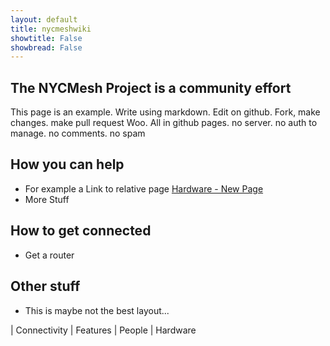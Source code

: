 ```yaml
---
layout: default
title: nycmeshwiki
showtitle: False
showbread: False
---
```


## The NYCMesh Project is a community effort
This page is an example. Write using markdown. Edit on github. Fork, make changes. make pull request
Woo. All in github pages. no server. no auth to manage. no comments. no spam

## How you can help
* For example a Link to relative page [Hardware - New Page](hardware/newpage)
* More Stuff

## How to get connected
* Get a router

## Other stuff
* This is maybe not the best layout...

| Connectivity | Features 
| People | Hardware

